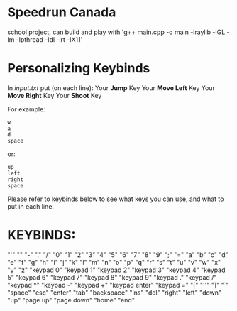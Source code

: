 # Speedrun Canada
school project, can build and play with 'g++ main.cpp -o main -lraylib -lGL -lm -lpthread -ldl -lrt -lX11'

# Personalizing Keybinds
In *input.txt* put (on each line):
Your **Jump** Key
Your **Move Left** Key
Your **Move Right** Key
Your **Shoot** Key

For example:
```
w
a
d
space
```
or:
```
up
left
right
space
```

Please refer to keybinds below to see what keys you can use, and what to put in each line.


# KEYBINDS:
"'"
"" 
"-" 
"." 
"/" 
"0" 
"1" 
"2" 
"3" 
"4" 
"5" 
"6" 
"7" 
"8" 
"9" 
";" 
"=" 
"a" 
"b" 
"c" 
"d" 
"e" 
"f" 
"g" 
"h" 
"i" 
"j" 
"k" 
"l" 
"m" 
"n" 
"o" 
"p" 
"q" 
"r" 
"s" 
"t" 
"u" 
"v" 
"w" 
"x" 
"y" 
"z"
"keypad 0" 
"keypad 1" 
"keypad 2" 
"keypad 3" 
"keypad 4" 
"keypad 5" 
"keypad 6" 
"keypad 7" 
"keypad 8" 
"keypad 9" 
"keypad ." 
"keypad /" 
"keypad *" 
"keypad -" 
"keypad +"
"keypad enter" 
"keypad =" 
"[" 
"'\'" 
"]" 
"`" 
"space" 
"esc" 
"enter" 
"tab" 
"backspace" 
"ins" 
"del" 
"right" 
"left" 
"down" 
"up" 
"page up" 
"page down" 
"home" 
"end"